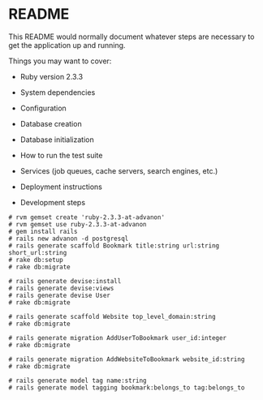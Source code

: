 # README

This README would normally document whatever steps are necessary to get the
application up and running.

Things you may want to cover:

* Ruby version
2.3.3

* System dependencies

* Configuration

* Database creation

* Database initialization

* How to run the test suite

* Services (job queues, cache servers, search engines, etc.)

* Deployment instructions

* Development steps
```` 
# rvm gemset create 'ruby-2.3.3-at-advanon'
# rvm gemset use ruby-2.3.3-at-advanon
# gem install rails
# rails new advanon -d postgresql
# rails generate scaffold Bookmark title:string url:string short_url:string
# rake db:setup
# rake db:migrate

# rails generate devise:install
# rails generate devise:views
# rails generate devise User
# rake db:migrate

# rails generate scaffold Website top_level_domain:string
# rake db:migrate

# rails generate migration AddUserToBookmark user_id:integer
# rake db:migrate

# rails generate migration AddWebsiteToBookmark website_id:string
# rake db:migrate

# rails generate model tag name:string
# rails generate model tagging bookmark:belongs_to tag:belongs_to